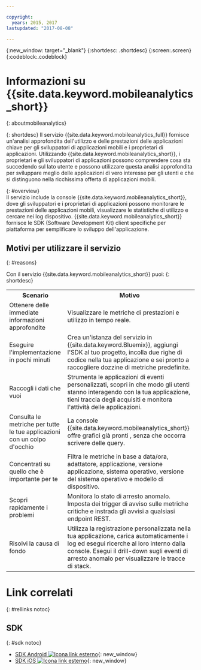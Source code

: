 ```yaml
---

copyright:
  years: 2015, 2017
lastupdated: "2017-08-08"

---
```

{:new_window: target="_blank"}
{:shortdesc: .shortdesc}
{:screen:.screen}
{:codeblock:.codeblock}

# Informazioni su {{site.data.keyword.mobileanalytics_short}}  
{: aboutmobileanalytics}

{: shortdesc}
Il servizio {{site.data.keyword.mobileanalytics_full}} fornisce un'analisi approfondita dell'utilizzo e delle prestazioni delle applicazioni chiave per gli sviluppatori di applicazioni mobili e i proprietari di applicazioni. Utilizzando {{site.data.keyword.mobileanalytics_short}}, i proprietari e gli sviluppatori di applicazioni possono comprendere cosa sta succedendo sul lato utente e possono utilizzare questa analisi approfondita per sviluppare meglio delle applicazioni di vero interesse per gli utenti e che si distinguono nella ricchissima offerta di applicazioni mobili. 

{: #overview}  
Il servizio include la console {{site.data.keyword.mobileanalytics_short}}, dove gli sviluppatori e i proprietari di applicazioni possono monitorare le prestazioni delle applicazioni mobili, visualizzare le statistiche di utilizzo e cercare nei log dispositivo.  {{site.data.keyword.mobileanalytics_short}}  fornisce le SDK (Software Development Kit) client specifiche per piattaforma per semplificare lo sviluppo dell'applicazione.

<!-- Mobile Analytics Server SDKs - set of server SDKs to protect resources that are-->
<!--hosted on {{site.data.keyword.Bluemix_notm}}. Currently supported runtimes are-->
<!--Node.js and Java for Liberty.-->

<!-- and includes the following capabilities: -->
<!-- * Near real-time analytics for client activity. Exp -->
<!--* Network latency analytics. GA only -->
<!-- * Client log search and download. Exp -->
<!--* Server log search and download. GA only -->
<!-- Crash and stack trace search. Exp -->

## Motivi per utilizzare il servizio
{: #reasons}

Con il servizio {{site.data.keyword.mobileanalytics_short}} puoi:
{: shortdesc}

<table>
  <tr>
    <th> Scenario </th>
    <th> Motivo </th>
  </tr>
  <tr>
    <td> Ottenere delle immediate informazioni approfondite </td>
    <td> Visualizzare le metriche di prestazioni e utilizzo in tempo reale. </td>
  </tr>
  <tr>
    <td> Eseguire l'implementazione in pochi minuti </td>
    <td> Crea un'istanza del servizio in {{site.data.keyword.Bluemix}}, aggiungi l'SDK al tuo progetto, incolla due righe di codice nella tua applicazione e sei pronto a raccogliere dozzine di metriche predefinite. </td>
  </tr>
  <tr>
    <td> Raccogli i dati che vuoi </td>
    <td> Strumenta le applicazioni di eventi personalizzati, scopri in che modo gli utenti stanno interagendo con la tua applicazione, tieni traccia degli acquisiti e monitora l'attività delle applicazioni.  </td>
  </tr>
  <tr>
    <td> Consulta le metriche per tutte le tue applicazioni con un colpo d'occhio </td>
    <td> La console {{site.data.keyword.mobileanalytics_short}} offre <!-- both --> grafici già pronti <!--and custom-->, senza che occorra scrivere delle query. </td>
  </tr>
  <tr>
    <td> Concentrati su quello che è importante per te </td>
    <td> Filtra le metriche in base a data/ora, adattatore, applicazione, versione applicazione, sistema operativo, versione del sistema operativo e modello di dispositivo. </td>
  </tr>
  <tr>
    <td> Scopri rapidamente i problemi </td>
    <td> Monitora lo stato di arresto anomalo. Imposta dei trigger di avviso sulle metriche critiche e instrada gli avvisi a qualsiasi endpoint REST.  </td>
  </tr>
  <tr>
    <td> Risolvi la causa di fondo </td>
    <td> Utilizza la registrazione personalizzata nella tua applicazione, carica automaticamente i log ed esegui ricerche al loro interno dalla console. Esegui il drill-down sugli eventi di arresto anomalo per visualizzare le tracce di stack.  </td>
  </tr>  
</table>

# Link correlati
{: #rellinks notoc}

## SDK
{: #sdk notoc}
<!-- Links to SDK download and SDK Developer Guide -->
* [SDK Android ![Icona link esterno](../../icons/launch-glyph.svg "Icona link esterno")](https://github.com/ibm-bluemix-mobile-services/bms-clientsdk-android-core){: new_window} 
* [SDK iOS ![Icona link esterno](../../icons/launch-glyph.svg "Icona link esterno")](https://github.com/ibm-bluemix-mobile-services/bms-clientsdk-swift-core){: new_window}

